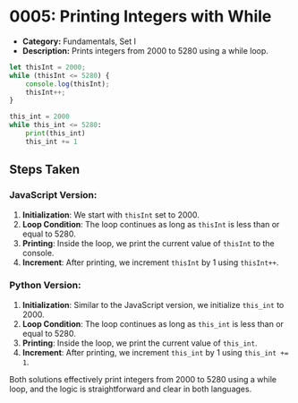 # 0005: Printing Integers with While

- **Category:** Fundamentals, Set I
- **Description:** Prints integers from 2000 to 5280 using a while loop.

```js
let thisInt = 2000;
while (thisInt <= 5280) {
    console.log(thisInt);
    thisInt++;
}
```

```py
this_int = 2000
while this_int <= 5280:
    print(this_int)
    this_int += 1
```

## Steps Taken

### JavaScript Version:
1. **Initialization**: We start with `thisInt` set to 2000.
2. **Loop Condition**: The loop continues as long as `thisInt` is less than or equal to 5280.
3. **Printing**: Inside the loop, we print the current value of `thisInt` to the console.
4. **Increment**: After printing, we increment `thisInt` by 1 using `thisInt++`.

### Python Version:
1. **Initialization**: Similar to the JavaScript version, we initialize `this_int` to 2000.
2. **Loop Condition**: The loop continues as long as `this_int` is less than or equal to 5280.
3. **Printing**: Inside the loop, we print the current value of `this_int`.
4. **Increment**: After printing, we increment `this_int` by 1 using `this_int += 1`.

Both solutions effectively print integers from 2000 to 5280 using a while loop, and the logic is straightforward and clear in both languages.